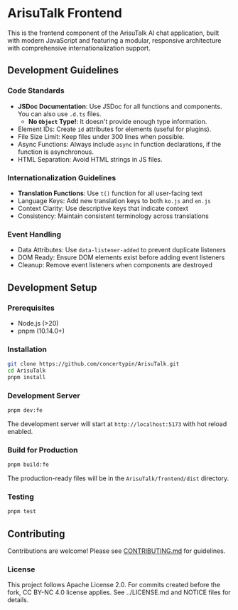 # ArisuTalk Frontend

This is the frontend component of the ArisuTalk AI chat application, built with modern JavaScript and featuring a modular, responsive architecture with comprehensive internationalization support.

## Development Guidelines

### Code Standards

- **JSDoc Documentation**: Use JSDoc for all functions and components. You can also use `.d.ts` files.
  - **No `Object` Type!**: It doesn't provide enough type information.
- Element IDs: Create `id` attributes for elements (useful for plugins).
- File Size Limit: Keep files under 300 lines when possible.
- Async Functions: Always include `async` in function declarations, if the function is asynchronous.
- HTML Separation: Avoid HTML strings in JS files.

### Internationalization Guidelines

- **Translation Functions**: Use `t()` function for all user-facing text
- Language Keys: Add new translation keys to both `ko.js` and `en.js`
- Context Clarity: Use descriptive keys that indicate context
- Consistency: Maintain consistent terminology across translations

### Event Handling

- Data Attributes: Use `data-listener-added` to prevent duplicate listeners
- DOM Ready: Ensure DOM elements exist before adding event listeners
- Cleanup: Remove event listeners when components are destroyed

## Development Setup

### Prerequisites

- Node.js (>20)
- pnpm (10.14.0+)

### Installation

```bash
git clone https://github.com/concertypin/ArisuTalk.git
cd ArisuTalk
pnpm install
```

### Development Server

```bash
pnpm dev:fe
```

The development server will start at `http://localhost:5173` with hot reload enabled.

### Build for Production

```bash
pnpm build:fe
```
The production-ready files will be in the `ArisuTalk/frontend/dist` directory.

### Testing

```bash
pnpm test
```


## Contributing

Contributions are welcome! Please see [CONTRIBUTING.md](../CONTRIBUTING.md) for guidelines.

### License

This project follows Apache License 2.0. For commits created before the fork, CC BY-NC 4.0 license applies. See ../LICENSE.md and NOTICE files for details.
